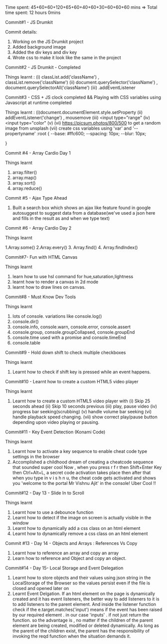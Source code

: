 Time spent: 45+60+60+120+65+60+40+60+30+60+60+60 mins
=> Total time spent: 12 hours 0mins



Commit#1 - JS Drumkit


Commit details:
1. Working on the JS Drumkit project
2. Added background image 
3. Added the div keys and div key 
4. Wrote css to make it look like the same in the project



Commit#2 - JS Drumkit - Completed


Things learnt :
(i) classList.add('className') , classList.remove('className')
(ii) document.querySelector('className') , document.querySelectorAll('className')
(iii) .addEventListener


Commit#3 - CSS + JS clock completed && Playing with CSS variables using Javascript at runtime completed


Things learnt :
(i)document.documentElement.style.setProperty
(ii) addEventListener('change') , mousemove
(iii) <input type="range"
(iv) <input type="color"
(v) <label for="component-name">
(vi) https://picsum.photos/800/500 to get a random image from unsplash
(vii)  create css variables using 'var' and '--propertyname'
:root
{
	--base: #ffc600;
	--spacing: 10px;
	--blur: 10px;

}


Commit #4 - Array Cardio Day 1

Things learnt
1. array.filter()
2. array.map()
3. array.sort()
4. array.reduce()


Commit #5 - Ajax Type Ahead

1. Built a search box which shows an ajax like feature found in google autosuggest to suggest data from a database(we've used a json here and fills in the result as and when we type text)

Commit #6 - Array Cardio Day 2

Things learnt

1.Array.some()
2.Array.every()
3. Array.find()
4. Array.findIndex()


Commit#7- Fun with HTML Canvas


Things learnt

1. learn how to use hsl command for hue,saturation,lightness
2. learnt how to render a canvas in 2d mode
3. learnt how to draw lines on canvas.


Commit#8 - Must Know Dev Tools

Things learnt

1. lots of console. variations
like
console.log()
2. console.dir()
3. console.info, console.warn, console.error, console.assert
4. console.group, console.groupCollapsed, console.groupEnd
5. console.time used with a promise and console.timeEnd
6. console.table


Commit#9 - Hold down shift to check multiple checkboxes

Things learnt
1. Learnt how to check if shift key is pressed while an event happens.


Commit#10 - Learnt how  to create a custom HTML5 video player 

Things learnt
1. Learnt how  to create a custom HTML5 video player with
(i) Skip 25 seconds ahead
(ii) Skip 10 seconds previous
(iii) play, pause video
(iv) progress bar seeking(scrubbing)
(v) handle volume bar seeking
(vi) handle playback speed changing.
(vii) show correct play/pause button depending upon video playing or pausing.

Commit#11  - Key Event Detection (Konami Code)

Things learnt
1. Learnt how to activate a key sequence to enable cheat code type settings in the browser
2. Accomplished a childhood dream of creating a cheatcode sequence that sounded super cool
Now , when you press r f r then Shift+Enter Key then Ctrl+Alt+L, a secret code activation takes place
then after that when you type in v i s h n u, the cheat code gets activated and shows you 'welcome to the portal Mr Vishnu Ajit' in the console! Uber Cool !!

Commit#12  - Day 13 - Slide In to Scroll

Things learnt
1. Learnt how to use a debounce function
2. Learnt how to detect if the image on screen is actually visible in the window
3. Learnt how to dynamically add a css class on an html element
4. Learnt how to dynamically remove a css class on an html element



Commit #13 - Day 14 - Objects and Arrays : References Vs Copy

1. Learnt how to reference an array and copy an array
2. Learn how to reference and Object and copy an object.


Commit#14 - Day 15- Local Storage and Event Delegation

1. Learnt how to store objects and their values using  json string in the LocalStorage of the Browser so the values persist even if the file is closed and opened later on
2. Learnt Event Delgation. If an html element on the page is dynamically created and it has event listeners, the better way to add listeners to it is to add listeners to the parent element. And inside the listener function check if the e.target.matches('input') means if the event has been raised by our required element . in our case 'inputs' . if not just return the function. so the advantage is , no matter if the children of the parent element are being created, modified or deleted dynamically. As long as the parent of the children exist, the parent has the responsibility of invoking the reqd function when the situation demands it.






